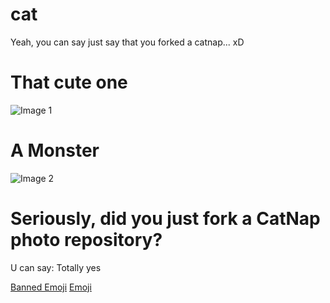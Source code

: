 # cat
Yeah, you can say just say that you forked a catnap... xD

# That cute one
<img src="https://i.pinimg.com/736x/4b/84/a9/4b84a963441d189283e6aec38847189b.jpg" alt="Image 1">

# A Monster
<img src="https://encrypted-tbn0.gstatic.com/images?q=tbn:ANd9GcTPwQMK6N1wVnQq2SHKRZ6aT1EC7KwwBEYMiMJnjbLEoQ&s" alt="Image 2">

# Seriously, did you just fork a CatNap photo repository?
U can say: Totally yes

<a href="https://www.youtube.com/watch?v=1urOMNyJOSE">Banned Emoji</a>
<a href="https://www.youtube.com/watch?v=vvjYdBNCyzM">Emoji</a>
